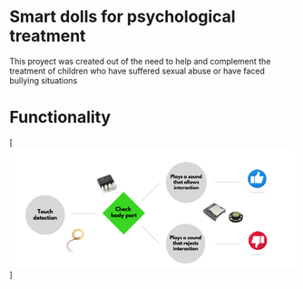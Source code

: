 # Smart dolls for psychological treatment

This proyect was created out of the need to help and complement the treatment of children who have suffered sexual abuse or have faced bullying situations

# Functionality
[![Functionality Diagram](https://github.com/juanpbeloso/smartDolls/blob/master/images/diagram.png)]

